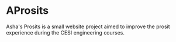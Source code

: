 # AProsits
Asha's Prosits is a small website project aimed to improve the prosit experience during the CESI engineering courses.
